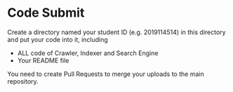 # Code Submit
Create a directory named your student ID (e.g. 2019114514) in this directory and put your code into it, including

* ALL code of Crawler, Indexer and Search Engine
* Your README file

You need to create Pull Requests to merge your uploads to the main repository.
 